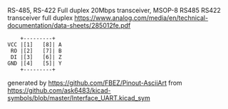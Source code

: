 RS-485, RS-422 Full duplex 20Mbps transceiver, MSOP-8
RS485 RS422 transceiver full duplex
https://www.analog.com/media/en/technical-documentation/data-sheets/285012fe.pdf


	    +---------+
	VCC |[1]   [8]| A
	 RO |[2]   [7]| B
	 DI |[3]   [6]| Z
	GND |[4]   [5]| Y
	    +---------+


generated by https://github.com/FBEZ/Pinout-AsciiArt from https://github.com/ask6483/kicad-symbols/blob/master/Interface_UART.kicad_sym